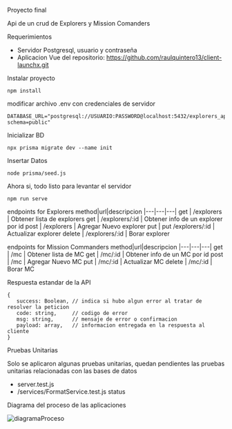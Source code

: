 Proyecto final

Api de un crud de Explorers y Mission Comanders

Requerimientos

 - Servidor Postgresql, usuario y contraseña
 - Aplicacion Vue del repositorio: https://github.com/raulquintero13/client-launchx.git

Instalar proyecto
```
npm install
```

modificar archivo .env con credenciales de servidor
```
DATABASE_URL="postgresql://USUARIO:PASSWORD@localhost:5432/explorers_api?schema=public"
```

Inicializar BD
```
npx prisma migrate dev --name init
```
Insertar Datos 
```
node prisma/seed.js
```

Ahora si, todo listo para levantar el servidor
```
npm run serve
```

endpoints for Explorers
method|url|descripcion
|---|---|---|
get | /explorers | Obtener lista de explorers
get | /explorers/:id | Obtener info de un explorer por id
post | /explorers | Agregar Nuevo explorer
put | put /explorers/:id | Actualizar explorer
delete | /explorers/:id | Borar explorer


endpoints for Mission Commanders
method|url|descripcion
|---|---|---|
get | /mc | Obtener lista de MC
get | /mc/:id | Obtener info de un MC por id
post | /mc | Agregar Nuevo MC
put | /mc/:id | Actualizar MC
delete | /mc/:id | Borar MC

Respuesta estandar de la API
```
{
   success: Boolean, // indica si hubo algun error al tratar de resolver la peticion
   code: string,     // codigo de error
   msg: string,      // mensaje de error o confirmacion
   payload: array,   // informacion entregada en la respuesta al cliente
}
```

Pruebas Unitarias

Solo se aplicaron algunas pruebas unitarias, quedan pendientes las pruebas unitarias relacionadas
con las bases de datos 
- server.test.js
- /services/FormatService.test.js
status

Diagrama del proceso de las aplicaciones

![diagramaProceso](https://user-images.githubusercontent.com/2847834/167985937-ba0c6680-7f3d-42fa-8f17-6644179730ce.png)

